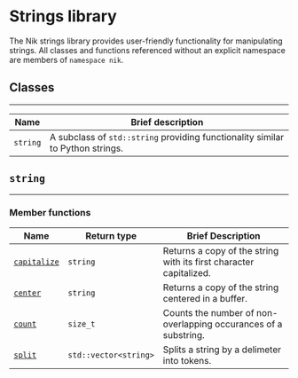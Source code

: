 # Strings library

The Nik strings library provides user-friendly functionality for manipulating
strings. All classes and functions referenced without an explicit namespace
are members of `namespace nik`.

## Classes

---

| Name     | Brief description                                                              |
|----------|--------------------------------------------------------------------------------|
| `string` | A subclass of `std::string` providing functionality similar to Python strings. |


## `string`

---

### Member functions

| Name                              | Return type           | Brief Description                                                  |
|-----------------------------------|-----------------------|--------------------------------------------------------------------|
| [`capitalize`][string_capitalize] | `string`              | Returns a copy of the string with its first character capitalized. |
| [`center`][string_center]         | `string`              | Returns a copy of the string centered in a buffer.                 |
| [`count`][string_count]           | `size_t`              | Counts the number of non-overlapping occurances of a substring.    |
| [`split`][string_split]           | `std::vector<string>` | Splits a string by a delimeter into tokens.                        |

[string_capitalize]: ./string/member_funcs/capitalize.md
[string_center]: ./string/member_funcs/center.md
[string_count]: ./string/member_funcs/count.md
[string_split]: ./string/member_funcs/split.md
